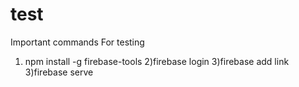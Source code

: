 # test
Important commands For testing 
 1) npm install -g firebase-tools 
 2)firebase login 
 3)firebase add link
 3)firebase serve 